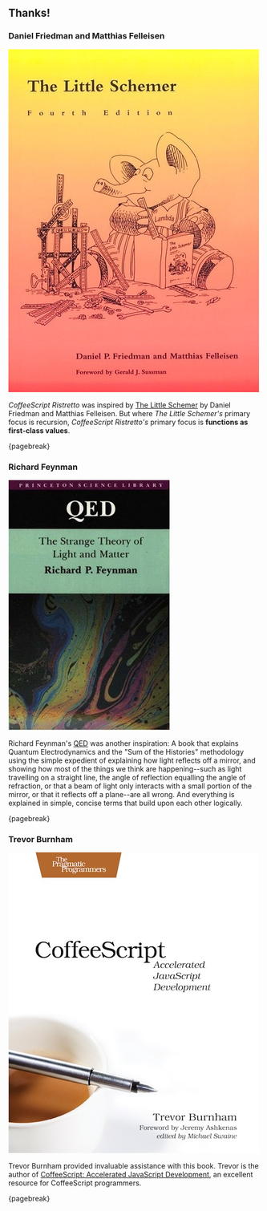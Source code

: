 
## Thanks!

### Daniel Friedman and Matthias Felleisen

![The Little Schemer](assets/images/little-schemer.jpg)

*CoffeeScript Ristretto* was inspired by [The Little Schemer] by Daniel Friedman and Matthias Felleisen. But where *The Little Schemer's* primary focus is recursion, *CoffeeScript Ristretto's* primary focus is **functions as first-class values**.

{pagebreak}

### Richard Feynman

![QED: The Strange Theory of Light and Matter](assets/images/qed.jpg)

Richard Feynman's [QED] was another inspiration: A book that explains Quantum Electrodynamics and the "Sum of the Histories" methodology using the simple expedient of explaining how light reflects off a mirror, and showing how most of the things we think are happening--such as light travelling on a straight line,  the angle of reflection equalling the angle of refraction, or that a beam of light only interacts with a small portion of the mirror, or that it reflects off a plane--are all wrong. And everything is explained in simple, concise terms that build upon each other logically.

{pagebreak}

### Trevor Burnham

![CoffeeScript: Accelerated JavaScript Development](assets/images/tbcoffee.jpg)

Trevor Burnham provided invaluable assistance with this book. Trevor is the author of [CoffeeScript: Accelerated JavaScript Development](http://pragprog.com/book/tbcoffee/coffeescript), an excellent resource for CoffeeScript programmers.

[CoffeeScript]: http://coffeescript.org
[The Little Schemer]: http://www.amzn.com/0262560992?tag=raganwald001-20
[QED]: http://www.amzn.com/0691125759?tag=raganwald001-20

{pagebreak}